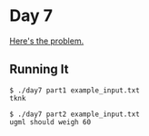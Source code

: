 # Day 7

[Here's the problem.](https://adventofcode.com/2017/day/7)

## Running It

```
$ ./day7 part1 example_input.txt
tknk
```

```
$ ./day7 part2 example_input.txt
ugml should weigh 60
```
